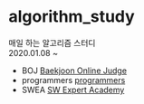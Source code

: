 # algorithm_study
매일 하는 알고리즘 스터디  
2020.01.08 ~  
  
- BOJ [Baekjoon Online Judge](https://www.acmicpc.net/)  
- programmers [programmers](https://programmers.co.kr/)  
- SWEA [SW Expert Academy](https://swexpertacademy.com/main/main.do)  
